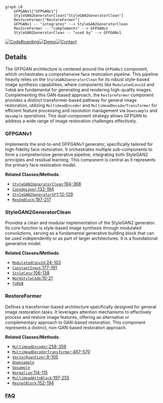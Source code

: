 ```mermaid
graph LR
    GFPGANv1["GFPGANv1"]
    StyleGAN2GeneratorClean["StyleGAN2GeneratorClean"]
    RestoreFormer["RestoreFormer"]
    GFPGANv1 -- "integrates" --> StyleGAN2GeneratorClean
    RestoreFormer -- "complements" --> GFPGANv1
    StyleGAN2GeneratorClean -- "used by" --> GFPGANv1
```

[![CodeBoarding](https://img.shields.io/badge/Generated%20by-CodeBoarding-9cf?style=flat-square)](https://github.com/CodeBoarding/GeneratedOnBoardings)[![Demo](https://img.shields.io/badge/Try%20our-Demo-blue?style=flat-square)](https://www.codeboarding.org/demo)[![Contact](https://img.shields.io/badge/Contact%20us%20-%20contact@codeboarding.org-lightgrey?style=flat-square)](mailto:contact@codeboarding.org)

## Details

The GFPGAN architecture is centered around the `GFPGANv1` component, which orchestrates a comprehensive face restoration pipeline. This pipeline heavily relies on the `StyleGAN2GeneratorClean` for its robust style-based image synthesis capabilities, where components like `ModulatedConv2d` and `ToRGB` are fundamental for generating and rendering high-quality images. Complementing this GAN-based approach, the `RestoreFormer` component provides a distinct transformer-based pathway for general image restoration, utilizing `MultiHeadEncoder` and `MultiHeadDecoderTransformer` for efficient feature processing and resolution management via `Downsample` and `Upsample` operations. This dual-component strategy allows GFPGAN to address a wide range of image restoration challenges effectively.

### GFPGANv1
Implements the end-to-end GFPGANv1 generator, specifically tailored for high-fidelity face restoration. It orchestrates multiple sub-components to form a comprehensive generative pipeline, integrating both StyleGAN2 principles and residual learning. This component is central as it represents the primary face restoration model.


**Related Classes/Methods**:

- <a href="https://github.com/TencentARC/GFPGAN/blob/master/gfpgan/archs/stylegan2_clean_arch.py#L194-L368" target="_blank" rel="noopener noreferrer">`StyleGAN2GeneratorClean`:194-368</a>
- <a href="https://github.com/TencentARC/GFPGAN/blob/master/gfpgan/archs/gfpganv1_arch.py#L132-L194" target="_blank" rel="noopener noreferrer">`ConvUpLayer`:132-194</a>
- <a href="https://github.com/TencentARC/GFPGAN/blob/master/gfpgan/archs/gfpganv1_arch.py#L12-L129" target="_blank" rel="noopener noreferrer">`StyleGAN2GeneratorSFT`:12-129</a>
- <a href="https://github.com/TencentARC/GFPGAN/blob/master/gfpgan/archs/gfpganv1_arch.py#L197-L217" target="_blank" rel="noopener noreferrer">`ResUpBlock`:197-217</a>


### StyleGAN2GeneratorClean
Provides a clean and modular implementation of the StyleGAN2 generator. Its core function is style-based image synthesis through modulated convolutions, serving as a fundamental generative building block that can be used independently or as part of larger architectures. It is a foundational generative model.


**Related Classes/Methods**:

- <a href="https://github.com/TencentARC/GFPGAN/blob/master/gfpgan/archs/stylegan2_clean_arch.py#L24-L103" target="_blank" rel="noopener noreferrer">`ModulatedConv2d`:24-103</a>
- <a href="https://github.com/TencentARC/GFPGAN/blob/master/gfpgan/archs/stylegan2_clean_arch.py#L177-L191" target="_blank" rel="noopener noreferrer">`ConstantInput`:177-191</a>
- <a href="https://github.com/TencentARC/GFPGAN/blob/master/gfpgan/archs/stylegan2_clean_arch.py#L106-L138" target="_blank" rel="noopener noreferrer">`StyleConv`:106-138</a>
- <a href="https://github.com/TencentARC/GFPGAN/blob/master/gfpgan/archs/stylegan2_clean_arch.py#L10-L21" target="_blank" rel="noopener noreferrer">`NormStyleCode`:10-21</a>
- <a href="https://github.com/TencentARC/GFPGAN/blob/master/gfpgan/archs/gfpganv1_clean_arch.py" target="_blank" rel="noopener noreferrer">`ToRGB`</a>


### RestoreFormer
Defines a transformer-based architecture specifically designed for general image restoration tasks. It leverages attention mechanisms to effectively process and restore image features, offering an alternative or complementary approach to GAN-based restoration. This component represents a distinct, non-GAN-based restoration approach.


**Related Classes/Methods**:

- <a href="https://github.com/TencentARC/GFPGAN/blob/master/gfpgan/archs/restoreformer_arch.py#L258-L359" target="_blank" rel="noopener noreferrer">`MultiHeadEncoder`:258-359</a>
- <a href="https://github.com/TencentARC/GFPGAN/blob/master/gfpgan/archs/restoreformer_arch.py#L467-L570" target="_blank" rel="noopener noreferrer">`MultiHeadDecoderTransformer`:467-570</a>
- <a href="https://github.com/TencentARC/GFPGAN/blob/master/gfpgan/archs/restoreformer_arch.py#L9-L105" target="_blank" rel="noopener noreferrer">`VectorQuantizer`:9-105</a>
- <a href="https://github.com/TencentARC/GFPGAN/blob/master/gfpgan/archs/arcface_arch.py" target="_blank" rel="noopener noreferrer">`Downsample`</a>
- <a href="https://github.com/TencentARC/GFPGAN/blob/master/gfpgan/archs/stylegan2_clean_arch.py" target="_blank" rel="noopener noreferrer">`Upsample`</a>
- <a href="https://github.com/TencentARC/GFPGAN/blob/master/gfpgan/archs/restoreformer_arch.py#L114-L115" target="_blank" rel="noopener noreferrer">`Normalize`:114-115</a>
- <a href="https://github.com/TencentARC/GFPGAN/blob/master/gfpgan/archs/restoreformer_arch.py#L197-L255" target="_blank" rel="noopener noreferrer">`MultiHeadAttnBlock`:197-255</a>
- <a href="https://github.com/TencentARC/GFPGAN/blob/master/gfpgan/archs/restoreformer_arch.py#L152-L194" target="_blank" rel="noopener noreferrer">`ResnetBlock`:152-194</a>




### [FAQ](https://github.com/CodeBoarding/GeneratedOnBoardings/tree/main?tab=readme-ov-file#faq)
